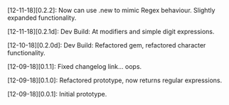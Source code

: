 [12-11-18][0.2.2]: Now can use .new to mimic Regex behaviour.
                    Slightly expanded functionality.

[12-11-18][0.2.1d]: Dev Build: At modifiers and simple digit expressions.

[12-10-18][0.2.0d]: Dev Build: Refactored gem, refactored character functionality.

[12-09-18][0.1.1]: Fixed changelog link... oops.

[12-09-18][0.1.0]: Refactored prototype, now returns regular expressions.

[12-09-18][0.0.1]: Initial prototype.